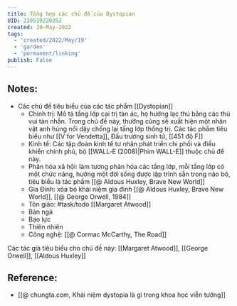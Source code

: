 ```yaml
---
title: Tổng hợp các chủ đề của Dystopian
UID: 220519220352
created: 19-May-2022
tags:
  - 'created/2022/May/19'
  - 'garden'
  - 'permanent/linking'
publish: False
---
```

## Notes:
- Các chủ đề tiêu biểu của các tác phẩm [[Dystopian]]
	- Chính trị: Mô tả tầng lớp cai trị tàn ác, họ hưởng lạc thú bằng các thú vui tàn nhẫn. Trong chủ đề này, thưỡng cũng sẽ xuất hiện một nhân vật anh hùng nổi dậy chống lại tầng lớp thống trị. Các tác phẩm tiêu biểu như [[V for Vendetta]], Đấu trường sinh tử, [[451 độ F]]
	- Kinh tế: Các tập đoàn kinh tế tư nhân phát triển chi phối và điều khiển chính phủ, bộ [[WALL‑E (2008)|Phim WALL-E]] thuộc chủ đề này.
	- Phân hóa xã hội: làm tương phản hóa các tầng lớp, mỗi tầng lớp có một chức năng, hưởng một đời sống được lập trình sẵn trong não bộ, tiêu biểu là tác phẩm [[@ Aldous Huxley, Brave New World]]
	- Gia Đình: xóa bỏ khái niệm gia đình [[@ Aldous Huxley, Brave New World]], [[@ George Orwell, 1984]]
	- Tôn giáo: #task/todo [[Margaret Atwood]]
	- Bản ngã
	- Bạo lực
	- Thiên nhiên
	- Công nghệ: [[@ Cormac McCarthy, The Road]]

Các tác giả tiêu biểu cho chủ đề này: [[Margaret Atwood]], [[George Orwell]], [[Aldous Huxley]]

## Reference:
- [[@ chungta.com, Khái niệm dystopia là gì trong khoa học viễn tưởng]]

